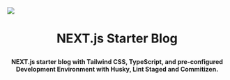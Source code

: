 <img src="https://og-image.vercel.app/**Simple%20NEXT%20Starter**%3Cbr%20%2F%3E%20_NEXT.js_%20starter%20project%20with%20Tailwind%20CSS.png?theme=dark&md=1&fontSize=100px&images=https%3A%2F%2Fassets.vercel.com%2Fimage%2Fupload%2Ffront%2Fassets%2Fdesign%2Fnextjs-white-logo.svg" />

# <p align="center">NEXT.js Starter Blog</p>

<p align="center">
  <b>NEXT.js starter blog with Tailwind CSS, TypeScript, and pre-configured Development Environment with Husky, Lint Staged and Commitizen.</b>
</p>
